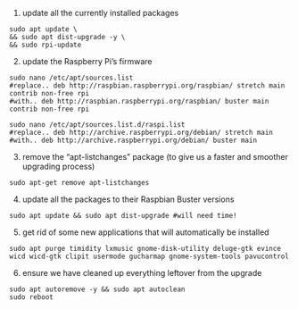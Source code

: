 1. update all the currently installed packages

```console
sudo apt update \
&& sudo apt dist-upgrade -y \
&& sudo rpi-update
```

2. update the Raspberry Pi’s firmware

```console
sudo nano /etc/apt/sources.list
#replace.. deb http://raspbian.raspberrypi.org/raspbian/ stretch main contrib non-free rpi
#with.. deb http://raspbian.raspberrypi.org/raspbian/ buster main contrib non-free rpi
```

```console
sudo nano /etc/apt/sources.list.d/raspi.list
#replace.. deb http://archive.raspberrypi.org/debian/ stretch main
#with.. deb http://archive.raspberrypi.org/debian/ buster main
```

3. remove the “apt-listchanges” package (to give us a faster and smoother upgrading process)

```console
sudo apt-get remove apt-listchanges
```

4. update all the packages to their Raspbian Buster versions

```console
sudo apt update && sudo apt dist-upgrade #will need time! 
```

5. get rid of some new applications that will automatically be installed

```console
sudo apt purge timidity lxmusic gnome-disk-utility deluge-gtk evince wicd wicd-gtk clipit usermode gucharmap gnome-system-tools pavucontrol
```

6. ensure we have cleaned up everything leftover from the upgrade

```console
sudo apt autoremove -y && sudo apt autoclean 
sudo reboot 
```
